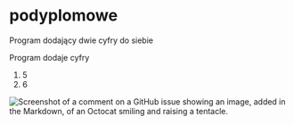 # podyplomowe
Program dodający dwie cyfry do siebie

Program dodaje cyfry
1. 5
2. 6

![Screenshot of a comment on a GitHub issue showing an image, added in the Markdown, of an Octocat smiling and raising a tentacle.](https://myoctocat.com/assets/images/base-octocat.svg)
